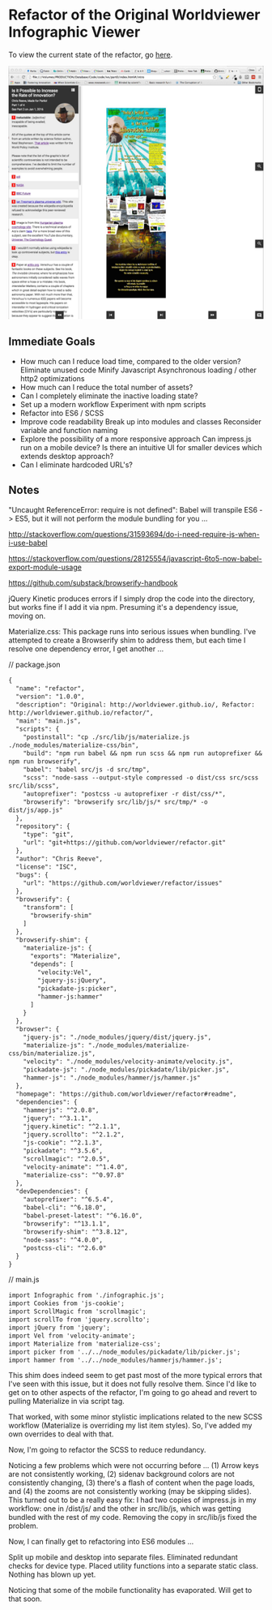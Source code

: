 # Refactor of the Original Worldviewer Infographic Viewer

To view the current state of the refactor, go <a href="http://worldviewer.github.io/refactor/">here</a>.

<p align="center">
  <img src="https://github.com/worldviewer/worldviewer.github.io/blob/master/infographic-desktop.jpg" />
</p>

## Immediate Goals

- How much can I reduce load time, compared to the older version?
  Eliminate unused code
  Minify Javascript
  Asynchronous loading / other http2 optimizations
- How much can I reduce the total number of assets?
- Can I completely eliminate the inactive loading state?
- Set up a modern workflow
  Experiment with npm scripts
- Refactor into ES6 / SCSS
- Improve code readability
  Break up into modules and classes
  Reconsider variable and function naming
- Explore the possibility of a more responsive approach
  Can impress.js run on a mobile device?
  Is there an intuitive UI for smaller devices which extends desktop approach?
- Can I eliminate hardcoded URL's?

## Notes

"Uncaught ReferenceError: require is not defined": Babel will transpile ES6 -> ES5, but it will not perform the module bundling for you ...

http://stackoverflow.com/questions/31593694/do-i-need-require-js-when-i-use-babel

https://stackoverflow.com/questions/28125554/javascript-6to5-now-babel-export-module-usage

https://github.com/substack/browserify-handbook

jQuery Kinetic produces errors if I simply drop the code into the directory, but works fine if I add it via npm.  Presuming it's a dependency issue, moving on.

Materialize.css: This package runs into serious issues when bundling.  I've attempted to create a Browserify shim to address them, but each time I resolve one dependency error, I get another ...

// package.json

    {
      "name": "refactor",
      "version": "1.0.0",
      "description": "Original: http://worldviewer.github.io/, Refactor: http://worldviewer.github.io/refactor/",
      "main": "main.js",
      "scripts": {
        "postinstall": "cp ./src/lib/js/materialize.js ./node_modules/materialize-css/bin",
        "build": "npm run babel && npm run scss && npm run autoprefixer && npm run browserify",
        "babel": "babel src/js -d src/tmp",
        "scss": "node-sass --output-style compressed -o dist/css src/scss src/lib/scss",
        "autoprefixer": "postcss -u autoprefixer -r dist/css/*",
        "browserify": "browserify src/lib/js/* src/tmp/* -o dist/js/app.js"
      },
      "repository": {
        "type": "git",
        "url": "git+https://github.com/worldviewer/refactor.git"
      },
      "author": "Chris Reeve",
      "license": "ISC",
      "bugs": {
        "url": "https://github.com/worldviewer/refactor/issues"
      },
      "browserify": {
        "transform": [
          "browserify-shim"
        ]
      },
      "browserify-shim": {
        "materialize-js": {
          "exports": "Materialize",
          "depends": [
            "velocity:Vel",
            "jquery-js:jQuery",
            "pickadate-js:picker",
            "hammer-js:hammer"
          ]
        }
      },
      "browser": {
        "jquery-js": "./node_modules/jquery/dist/jquery.js",
        "materialize-js": "./node_modules/materialize-css/bin/materialize.js",
        "velocity": "./node_modules/velocity-animate/velocity.js",
        "pickadate-js": "./node_modules/pickadate/lib/picker.js",
        "hammer-js": "./node_modules/hammer/js/hammer.js"
      },
      "homepage": "https://github.com/worldviewer/refactor#readme",
      "dependencies": {
        "hammerjs": "^2.0.8",
        "jquery": "^3.1.1",
        "jquery.kinetic": "^2.1.1",
        "jquery.scrollto": "^2.1.2",
        "js-cookie": "^2.1.3",
        "pickadate": "^3.5.6",
        "scrollmagic": "^2.0.5",
        "velocity-animate": "^1.4.0",
        "materialize-css": "^0.97.8"
      },
      "devDependencies": {
        "autoprefixer": "^6.5.4",
        "babel-cli": "^6.18.0",
        "babel-preset-latest": "^6.16.0",
        "browserify": "^13.1.1",
        "browserify-shim": "^3.8.12",
        "node-sass": "^4.0.0",
        "postcss-cli": "^2.6.0"
      }
    }

// main.js

    import Infographic from './infographic.js';
    import Cookies from 'js-cookie';
    import ScrollMagic from 'scrollmagic';
    import scrollTo from 'jquery.scrollto';
    import jQuery from 'jquery';
    import Vel from 'velocity-animate';
    import Materialize from 'materialize-css';
    import picker from '../../node_modules/pickadate/lib/picker.js';
    import hammer from '../../node_modules/hammerjs/hammer.js';

This shim does indeed seem to get past most of the more typical errors that I've seen with this issue, but it does not fully resolve them.  Since I'd like to get on to other aspects of the refactor, I'm going to go ahead and revert to pulling Materialize in via script tag.

That worked, with some minor stylistic implications related to the new SCSS workflow (Materialize is overriding my list item styles).  So, I've added my own overrides to deal with that.

Now, I'm going to refactor the SCSS to reduce redundancy.

Noticing a few problems which were not occurring before ... (1) Arrow keys are not consistently working, (2) sidenav background colors are not consistently changing, (3) there's a flash of content when the page loads, and (4) the zooms are not consistently working (may be skipping slides).  This turned out to be a really easy fix: I had two copies of impress.js in my workflow: one in /dist/js/ and the other in src/lib/js, which was getting bundled with the rest of my code.  Removing the copy in src/lib/js fixed the problem.

Now, I can finally get to refactoring into ES6 modules ...

Split up mobile and desktop into separate files.  Eliminated redundant checks for device type.  Placed utility functions into a separate static class.  Nothing has blown up yet.

Noticing that some of the mobile functionality has evaporated.  Will get to that soon.

